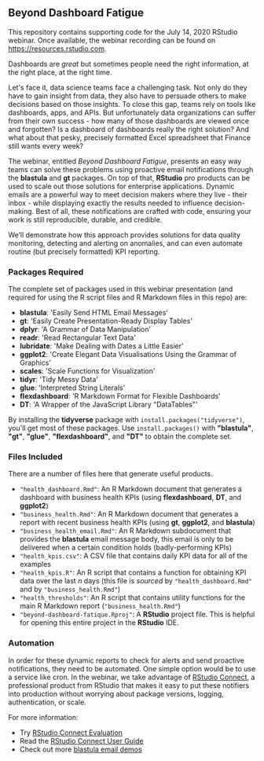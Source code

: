 ## Beyond Dashboard Fatigue

This repository contains supporting code for the July 14, 2020 RStudio webinar. Once available, the webinar recording can be found on https://resources.rstudio.com.

Dashboards are *great* but sometimes people need the right information, at the right place, at the right time. 

Let's face it, data science teams face a challenging task. Not only do they have to gain insight from data, they also have to persuade others to make decisions based on those insights. To close this gap, teams rely on tools like dashboards, apps, and APIs. But unfortunately data organizations can suffer from their own success - how many of those dashboards are viewed once and forgotten? Is a dashboard of dashboards really the right solution? And what about that pesky, precisely formatted Excel spreadsheet that Finance still wants every week?

The webinar, entitled *Beyond Dashboard Fatigue*, presents an easy way teams can solve these problems using proactive email notifications through the **blastula** and **gt** packages. On top of that, **RStudio** pro products can be used to scale out those solutions for enterprise applications. Dynamic emails are a powerful way to meet decision makers where they live - their inbox - while displaying exactly the results needed to influence decision-making. Best of all, these notifications are crafted with code, ensuring your work is still reproducible, durable, and credible.

We’ll demonstrate how this approach provides solutions for data quality monitoring, detecting and alerting on anomalies, and can even automate routine (but precisely formatted) KPI reporting.

### Packages Required

The complete set of packages used in this webinar presentation (and required for using the R script files and R Markdown files in this repo) are:

- **blastula**: 'Easily Send HTML Email Messages'
- **gt**: 'Easily Create Presentation-Ready Display Tables'
- **dplyr**: 'A Grammar of Data Manipulation'
- **readr**: 'Read Rectangular Text Data'
- **lubridate**: 'Make Dealing with Dates a Little Easier'
- **ggplot2**: 'Create Elegant Data Visualisations Using the Grammar of Graphics'
- **scales**: 'Scale Functions for Visualization'
- **tidyr**: 'Tidy Messy Data'
- **glue**: 'Interpreted String Literals'
- **flexdashboard**: 'R Markdown Format for Flexible Dashboards'
- **DT**: 'A Wrapper of the JavaScript Library "DataTables"'

By installing the **tidyverse** package with `install.packages("tidyverse")`, you'll get most of these packages. Use `install.packages()` with **"blastula"**, **"gt"**, **"glue"**, **"flexdashboard"**, and **"DT"** to obtain the complete set.

### Files Included

There are a number of files here that generate useful products. 

- `"health_dashboard.Rmd"`: An R Markdown document that generates a dashboard with business health KPIs (using **flexdashboard**, **DT**, and **ggplot2**)
- `"business_health.Rmd"`: An R Markdown document that generates a report with recent business health KPIs (using **gt**, **ggplot2**, and **blastula**)
- `"business_health_email.Rmd"`: An R Markdown subdocument that provides the **blastula** email message body, this email is only to be delivered when a certain condition holds (badly-performing KPIs)
- `"health_kpis.csv"`: A CSV file that contains daily KPI data for all of the examples
- `"health_kpis.R"`: An R script that contains a function for obtaining KPI data over the last *n* days (this file is *sourced* by `"health_dashboard.Rmd"` and by `"business_health.Rmd"`)
- `"health_thresholds"`: An R script that contains utility functions for the main R Markdown report (`"business_health.Rmd"`)
- `"beyond-dashboard-fatique.Rproj"`: A **RStudio** project file. This is helpful for opening this entire project in the **RStudio** IDE.

### Automation

In order for these dynamic reports to check for alerts and send proactive notifications, they need to be automated. One simple option would be to use a service like cron. In the webinar, we take advantage of [RStudio Connect](https://rstudio.com/products/connect), a professional product from RStudio that makes it easy to put these notifiers into production without worrying about package versions, logging, authentication, or scale.

For more information:  
 - Try [RStudio Connect Evaluation](https://rstudio.con/products/connect)
 - Read the [RStudio Connect User Guide](https://docs.rstudio.com/connect/user/rmarkdown/#r-markdown-email-customization)
 - Check out more [blastula email demos](https://solutions.rstudio.com/examples/blastula-overview/)
 

